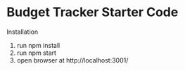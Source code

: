 # Budget Tracker Starter Code

Installation

1. run npm install
2. run npm start
3. open browser at http://localhost:3001/
